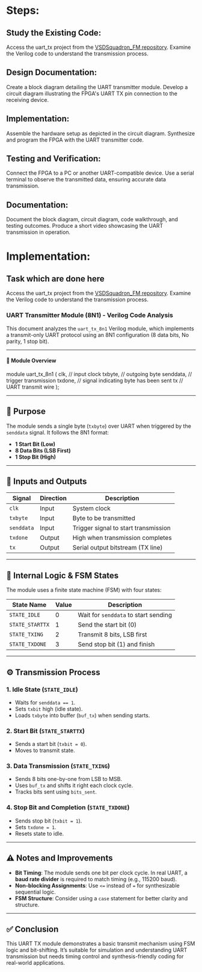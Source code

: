 
# Steps:

## Study the Existing Code:
  Access the uart_tx project from the [VSDSquadron_FM repository](https://github.com/5353Vinamra/VSDSquadron-FPGA-Mini-board/tree/main/Task%203/uart_tx).
  Examine the Verilog code to understand the transmission process.
## Design Documentation:
  Create a block diagram detailing the UART transmitter module.
  Develop a circuit diagram illustrating the FPGA's UART TX pin connection to the receiving device.
## Implementation:
  Assemble the hardware setup as depicted in the circuit diagram.
  Synthesize and program the FPGA with the UART transmitter code.
## Testing and Verification:
  Connect the FPGA to a PC or another UART-compatible device.
  Use a serial terminal to observe the transmitted data, ensuring accurate data transmission.
## Documentation:
  Document the block diagram, circuit diagram, code walkthrough, and testing outcomes.
  Produce a short video showcasing the UART transmission in operation.

# Implementation:

## Task which are done here
  Access the uart_tx project from the [VSDSquadron_FM repository](https://github.com/5353Vinamra/VSDSquadron-FPGA-Mini-board/tree/main/Task%203/uart_tx).
  Examine the Verilog code to understand the transmission process.


### UART Transmitter Module (8N1) - Verilog Code Analysis

This document analyzes the `uart_tx_8n1` Verilog module, which implements a transmit-only UART protocol using an 8N1 configuration (8 data bits, No parity, 1 stop bit).

---

#### 📌 Module Overview

module uart_tx_8n1 (
    clk,        // input clock
    txbyte,     // outgoing byte
    senddata,   // trigger transmission
    txdone,     // signal indicating byte has been sent
    tx          // UART transmit wire
);

---

## 🎯 Purpose

The module sends a single byte (`txbyte`) over UART when triggered by the `senddata` signal. It follows the 8N1 format:
- **1 Start Bit (Low)**
- **8 Data Bits (LSB First)**
- **1 Stop Bit (High)**

---

## 🔧 Inputs and Outputs

| Signal     | Direction | Description                              |
|------------|-----------|------------------------------------------|
| `clk`      | Input     | System clock                             |
| `txbyte`   | Input     | Byte to be transmitted                   |
| `senddata` | Input     | Trigger signal to start transmission     |
| `txdone`   | Output    | High when transmission completes         |
| `tx`       | Output    | Serial output bitstream (TX line)        |

---

## 🧠 Internal Logic & FSM States

The module uses a finite state machine (FSM) with four states:

| State Name      | Value   | Description                          |
|-----------------|---------|--------------------------------------|
| `STATE_IDLE`    | 0       | Wait for `senddata` to start sending |
| `STATE_STARTTX` | 1       | Send the start bit (0)               |
| `STATE_TXING`   | 2       | Transmit 8 bits, LSB first           |
| `STATE_TXDONE`  | 3       | Send stop bit (1) and finish         |

---

## ⚙️ Transmission Process

### 1. Idle State (`STATE_IDLE`)
- Waits for `senddata == 1`.
- Sets `txbit` high (idle state).
- Loads `txbyte` into buffer (`buf_tx`) when sending starts.

### 2. Start Bit (`STATE_STARTTX`)
- Sends a start bit (`txbit = 0`).
- Moves to transmit state.

### 3. Data Transmission (`STATE_TXING`)
- Sends 8 bits one-by-one from LSB to MSB.
- Uses `buf_tx` and shifts it right each clock cycle.
- Tracks bits sent using `bits_sent`.

### 4. Stop Bit and Completion (`STATE_TXDONE`)
- Sends stop bit (`txbit = 1`).
- Sets `txdone = 1`.
- Resets state to idle.

---

## ⚠️ Notes and Improvements

- **Bit Timing**: The module sends one bit per clock cycle. In real UART, a **baud rate divider** is required to match timing (e.g., 115200 baud).
- **Non-blocking Assignments**: Use `<=` instead of `=` for synthesizable sequential logic.
- **FSM Structure**: Consider using a `case` statement for better clarity and structure.
---

## ✅ Conclusion

This UART TX module demonstrates a basic transmit mechanism using FSM logic and bit-shifting. It’s suitable for simulation and understanding UART transmission but needs timing control and synthesis-friendly coding for real-world applications.

```
